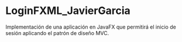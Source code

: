 # LoginFXML_JavierGarcia
Implementación de una aplicación en JavaFX que permitirá el inicio de sesión aplicando el patrón de diseño MVC.
